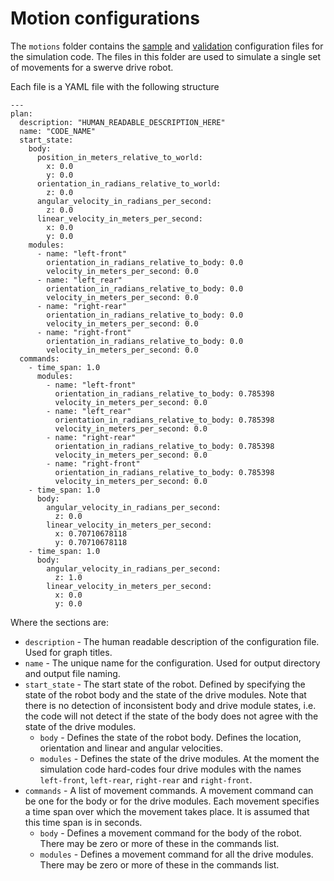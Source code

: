 # Motion configurations

The `motions` folder contains the [sample](samples/readme.md) and [validation](validation/readme.md)
configuration files for the simulation code. The files in this folder are used to simulate a single
set of movements for a swerve drive robot.

Each file is a YAML file with the following structure

```
---
plan:
  description: "HUMAN_READABLE_DESCRIPTION_HERE"
  name: "CODE_NAME"
  start_state:
    body:
      position_in_meters_relative_to_world:
        x: 0.0
        y: 0.0
      orientation_in_radians_relative_to_world:
        z: 0.0
      angular_velocity_in_radians_per_second:
        z: 0.0
      linear_velocity_in_meters_per_second:
        x: 0.0
        y: 0.0
    modules:
      - name: "left-front"
        orientation_in_radians_relative_to_body: 0.0
        velocity_in_meters_per_second: 0.0
      - name: "left_rear"
        orientation_in_radians_relative_to_body: 0.0
        velocity_in_meters_per_second: 0.0
      - name: "right-rear"
        orientation_in_radians_relative_to_body: 0.0
        velocity_in_meters_per_second: 0.0
      - name: "right-front"
        orientation_in_radians_relative_to_body: 0.0
        velocity_in_meters_per_second: 0.0
  commands:
    - time_span: 1.0
      modules:
        - name: "left-front"
          orientation_in_radians_relative_to_body: 0.785398
          velocity_in_meters_per_second: 0.0
        - name: "left_rear"
          orientation_in_radians_relative_to_body: 0.785398
          velocity_in_meters_per_second: 0.0
        - name: "right-rear"
          orientation_in_radians_relative_to_body: 0.785398
          velocity_in_meters_per_second: 0.0
        - name: "right-front"
          orientation_in_radians_relative_to_body: 0.785398
          velocity_in_meters_per_second: 0.0
    - time_span: 1.0
      body:
        angular_velocity_in_radians_per_second:
          z: 0.0
        linear_velocity_in_meters_per_second:
          x: 0.70710678118
          y: 0.70710678118
    - time_span: 1.0
      body:
        angular_velocity_in_radians_per_second:
          z: 1.0
        linear_velocity_in_meters_per_second:
          x: 0.0
          y: 0.0

```

Where the sections are:

- `description` - The human readable description of the configuration file. Used for graph titles.
- `name` - The unique name for the configuration. Used for output directory and output file naming.
- `start_state` - The start state of the robot. Defined by specifying the state of the robot body
  and the state of the drive modules. Note that there is no detection of inconsistent body and
  drive module states, i.e. the code will not detect if the state of the body does not agree with
  the state of the drive modules.
  - `body` - Defines the state of the robot body. Defines the location, orientation and linear and
    angular velocities.
  - `modules` - Defines the state of the drive modules. At the moment the simulation code hard-codes
    four drive modules with the names `left-front`, `left-rear`, `right-rear` and `right-front`.
- `commands` - A list of movement commands. A movement command can be one for the body or for the
  drive modules. Each movement specifies a time span over which the movement takes place. It is
  assumed that this time span is in seconds.
  - `body` - Defines a movement command for the body of the robot. There may be zero or more of these
    in the commands list.
  - `modules` - Defines a movement command for all the drive modules. There may be zero or more of these
    in the commands list.
